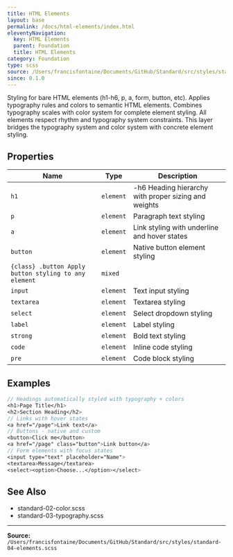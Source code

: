 ```yaml
---
title: HTML Elements
layout: base
permalink: /docs/html-elements/index.html
eleventyNavigation:
  key: HTML Elements
  parent: Foundation
  title: HTML Elements
category: Foundation
type: scss
source: /Users/francisfontaine/Documents/GitHub/Standard/src/styles/standard-04-elements.scss
since: 0.1.0
---
```


Styling for bare HTML elements (h1-h6, p, a, form, button, etc).
Applies typography rules and colors to semantic HTML elements.
Combines typography scales with color system for complete element styling.
All elements respect rhythm and typography system constraints.
This layer bridges the typography system and color system with concrete element styling.

## Properties

| Name | Type | Description |
|------|------|-------------|
| `h1` | `element` | -h6 Heading hierarchy with proper sizing and weights |
| `p` | `element` | Paragraph text styling |
| `a` | `element` | Link styling with underline and hover states |
| `button` | `element` | Native button element styling |
| `{class} .button Apply button styling to any element` | `mixed` |  |
| `input` | `element` | Text input styling |
| `textarea` | `element` | Textarea styling |
| `select` | `element` | Select dropdown styling |
| `label` | `element` | Label styling |
| `strong` | `element` | Bold text styling |
| `code` | `element` | Inline code styling |
| `pre` | `element` | Code block styling |

## Examples

```scss
// Headings automatically styled with typography + colors
<h1>Page Title</h1>
<h2>Section Heading</h2>
// Links with hover states
<a href="/page">Link text</a>
// Buttons - native and custom
<button>Click me</button>
<a href="/page" class="button">Link button</a>
// Form elements with focus states
<input type="text" placeholder="Name">
<textarea>Message</textarea>
<select><option>Choose...</option></select>
```

## See Also

- standard-02-color.scss
- standard-03-typography.scss


---

**Source:** `/Users/francisfontaine/Documents/GitHub/Standard/src/styles/standard-04-elements.scss`
